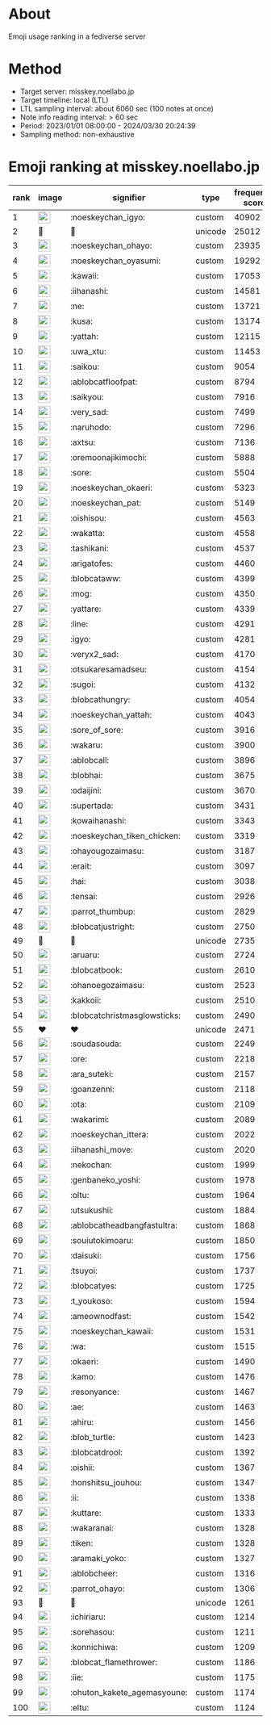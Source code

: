 # About
Emoji usage ranking in a fediverse server

# Method
- Target server: misskey.noellabo.jp
- Target timeline: local (LTL)
- LTL sampling interval: about 6060 sec (100 notes at once)
- Note info reading interval: > 60 sec
- Period: 2023/01/01 08:00:00 - 2024/03/30 20:24:39 
- Sampling method: non-exhaustive

# Emoji ranking at misskey.noellabo.jp

|rank|image|signifier|type|frequency score|
|----|----|----|----|----|
|1|<img height="24" src="https://misskey.noellabo.jp/emoji/noeskeychan_igyo.webp">|:noeskeychan_igyo:|custom|40902|
|2|🎉|🎉|unicode|25012|
|3|<img height="24" src="https://misskey.noellabo.jp/emoji/noeskeychan_ohayo.webp">|:noeskeychan_ohayo:|custom|23935|
|4|<img height="24" src="https://misskey.noellabo.jp/emoji/noeskeychan_oyasumi.webp">|:noeskeychan_oyasumi:|custom|19292|
|5|<img height="24" src="https://misskey.noellabo.jp/emoji/kawaii.webp">|:kawaii:|custom|17053|
|6|<img height="24" src="https://misskey.noellabo.jp/emoji/iihanashi.webp">|:iihanashi:|custom|14581|
|7|<img height="24" src="https://misskey.noellabo.jp/emoji/ne.webp">|:ne:|custom|13721|
|8|<img height="24" src="https://misskey.noellabo.jp/emoji/kusa.webp">|:kusa:|custom|13174|
|9|<img height="24" src="https://misskey.noellabo.jp/emoji/yattah.webp">|:yattah:|custom|12115|
|10|<img height="24" src="https://misskey.noellabo.jp/emoji/uwa_xtu.webp">|:uwa_xtu:|custom|11453|
|11|<img height="24" src="https://misskey.noellabo.jp/emoji/saikou.webp">|:saikou:|custom|9054|
|12|<img height="24" src="https://misskey.noellabo.jp/emoji/ablobcatfloofpat.webp">|:ablobcatfloofpat:|custom|8794|
|13|<img height="24" src="https://misskey.noellabo.jp/emoji/saikyou.webp">|:saikyou:|custom|7916|
|14|<img height="24" src="https://misskey.noellabo.jp/emoji/very_sad.webp">|:very_sad:|custom|7499|
|15|<img height="24" src="https://misskey.noellabo.jp/emoji/naruhodo.webp">|:naruhodo:|custom|7296|
|16|<img height="24" src="https://misskey.noellabo.jp/emoji/axtsu.webp">|:axtsu:|custom|7136|
|17|<img height="24" src="https://misskey.noellabo.jp/emoji/oremoonajikimochi.webp">|:oremoonajikimochi:|custom|5888|
|18|<img height="24" src="https://misskey.noellabo.jp/emoji/sore.webp">|:sore:|custom|5504|
|19|<img height="24" src="https://misskey.noellabo.jp/emoji/noeskeychan_okaeri.webp">|:noeskeychan_okaeri:|custom|5323|
|20|<img height="24" src="https://misskey.noellabo.jp/emoji/noeskeychan_pat.webp">|:noeskeychan_pat:|custom|5149|
|21|<img height="24" src="https://misskey.noellabo.jp/emoji/oishisou.webp">|:oishisou:|custom|4563|
|22|<img height="24" src="https://misskey.noellabo.jp/emoji/wakatta.webp">|:wakatta:|custom|4558|
|23|<img height="24" src="https://misskey.noellabo.jp/emoji/tashikani.webp">|:tashikani:|custom|4537|
|24|<img height="24" src="https://misskey.noellabo.jp/emoji/arigatofes.webp">|:arigatofes:|custom|4460|
|25|<img height="24" src="https://misskey.noellabo.jp/emoji/blobcataww.webp">|:blobcataww:|custom|4399|
|26|<img height="24" src="https://misskey.noellabo.jp/emoji/mog.webp">|:mog:|custom|4350|
|27|<img height="24" src="https://misskey.noellabo.jp/emoji/yattare.webp">|:yattare:|custom|4339|
|28|<img height="24" src="https://misskey.noellabo.jp/emoji/iine.webp">|:iine:|custom|4291|
|29|<img height="24" src="https://misskey.noellabo.jp/emoji/igyo.webp">|:igyo:|custom|4281|
|30|<img height="24" src="https://misskey.noellabo.jp/emoji/veryx2_sad.webp">|:veryx2_sad:|custom|4170|
|31|<img height="24" src="https://misskey.noellabo.jp/emoji/otsukaresamadseu.webp">|:otsukaresamadseu:|custom|4154|
|32|<img height="24" src="https://misskey.noellabo.jp/emoji/sugoi.webp">|:sugoi:|custom|4132|
|33|<img height="24" src="https://misskey.noellabo.jp/emoji/blobcathungry.webp">|:blobcathungry:|custom|4054|
|34|<img height="24" src="https://misskey.noellabo.jp/emoji/noeskeychan_yattah.webp">|:noeskeychan_yattah:|custom|4043|
|35|<img height="24" src="https://misskey.noellabo.jp/emoji/sore_of_sore.webp">|:sore_of_sore:|custom|3916|
|36|<img height="24" src="https://misskey.noellabo.jp/emoji/wakaru.webp">|:wakaru:|custom|3900|
|37|<img height="24" src="https://misskey.noellabo.jp/emoji/ablobcall.webp">|:ablobcall:|custom|3896|
|38|<img height="24" src="https://misskey.noellabo.jp/emoji/blobhai.webp">|:blobhai:|custom|3675|
|39|<img height="24" src="https://misskey.noellabo.jp/emoji/odaijini.webp">|:odaijini:|custom|3670|
|40|<img height="24" src="https://misskey.noellabo.jp/emoji/supertada.webp">|:supertada:|custom|3431|
|41|<img height="24" src="https://misskey.noellabo.jp/emoji/kowaihanashi.webp">|:kowaihanashi:|custom|3343|
|42|<img height="24" src="https://misskey.noellabo.jp/emoji/noeskeychan_tiken_chicken.webp">|:noeskeychan_tiken_chicken:|custom|3319|
|43|<img height="24" src="https://misskey.noellabo.jp/emoji/ohayougozaimasu.webp">|:ohayougozaimasu:|custom|3187|
|44|<img height="24" src="https://misskey.noellabo.jp/emoji/erait.webp">|:erait:|custom|3097|
|45|<img height="24" src="https://misskey.noellabo.jp/emoji/hai.webp">|:hai:|custom|3038|
|46|<img height="24" src="https://misskey.noellabo.jp/emoji/tensai.webp">|:tensai:|custom|2926|
|47|<img height="24" src="https://misskey.noellabo.jp/emoji/parrot_thumbup.webp">|:parrot_thumbup:|custom|2829|
|48|<img height="24" src="https://misskey.noellabo.jp/emoji/blobcatjustright.webp">|:blobcatjustright:|custom|2750|
|49|🍗|🍗|unicode|2735|
|50|<img height="24" src="https://misskey.noellabo.jp/emoji/aruaru.webp">|:aruaru:|custom|2724|
|51|<img height="24" src="https://misskey.noellabo.jp/emoji/blobcatbook.webp">|:blobcatbook:|custom|2610|
|52|<img height="24" src="https://misskey.noellabo.jp/emoji/ohanoegozaimasu.webp">|:ohanoegozaimasu:|custom|2523|
|53|<img height="24" src="https://misskey.noellabo.jp/emoji/kakkoii.webp">|:kakkoii:|custom|2510|
|54|<img height="24" src="https://misskey.noellabo.jp/emoji/blobcatchristmasglowsticks.webp">|:blobcatchristmasglowsticks:|custom|2490|
|55|❤|❤|unicode|2471|
|56|<img height="24" src="https://misskey.noellabo.jp/emoji/soudasouda.webp">|:soudasouda:|custom|2249|
|57|<img height="24" src="https://misskey.noellabo.jp/emoji/ore.webp">|:ore:|custom|2218|
|58|<img height="24" src="https://misskey.noellabo.jp/emoji/ara_suteki.webp">|:ara_suteki:|custom|2157|
|59|<img height="24" src="https://misskey.noellabo.jp/emoji/goanzenni.webp">|:goanzenni:|custom|2118|
|60|<img height="24" src="https://misskey.noellabo.jp/emoji/ota.webp">|:ota:|custom|2109|
|61|<img height="24" src="https://misskey.noellabo.jp/emoji/wakarimi.webp">|:wakarimi:|custom|2089|
|62|<img height="24" src="https://misskey.noellabo.jp/emoji/noeskeychan_ittera.webp">|:noeskeychan_ittera:|custom|2022|
|63|<img height="24" src="https://misskey.noellabo.jp/emoji/iihanashi_move.webp">|:iihanashi_move:|custom|2020|
|64|<img height="24" src="https://misskey.noellabo.jp/emoji/nekochan.webp">|:nekochan:|custom|1999|
|65|<img height="24" src="https://misskey.noellabo.jp/emoji/genbaneko_yoshi.webp">|:genbaneko_yoshi:|custom|1978|
|66|<img height="24" src="https://misskey.noellabo.jp/emoji/oltu.webp">|:oltu:|custom|1964|
|67|<img height="24" src="https://misskey.noellabo.jp/emoji/utsukushii.webp">|:utsukushii:|custom|1884|
|68|<img height="24" src="https://misskey.noellabo.jp/emoji/ablobcatheadbangfastultra.webp">|:ablobcatheadbangfastultra:|custom|1868|
|69|<img height="24" src="https://misskey.noellabo.jp/emoji/souiutokimoaru.webp">|:souiutokimoaru:|custom|1850|
|70|<img height="24" src="https://misskey.noellabo.jp/emoji/daisuki.webp">|:daisuki:|custom|1756|
|71|<img height="24" src="https://misskey.noellabo.jp/emoji/tsuyoi.webp">|:tsuyoi:|custom|1737|
|72|<img height="24" src="https://misskey.noellabo.jp/emoji/blobcatyes.webp">|:blobcatyes:|custom|1725|
|73|<img height="24" src="https://misskey.noellabo.jp/emoji/t_youkoso.webp">|:t_youkoso:|custom|1594|
|74|<img height="24" src="https://misskey.noellabo.jp/emoji/ameownodfast.webp">|:ameownodfast:|custom|1542|
|75|<img height="24" src="https://misskey.noellabo.jp/emoji/noeskeychan_kawaii.webp">|:noeskeychan_kawaii:|custom|1531|
|76|<img height="24" src="https://misskey.noellabo.jp/emoji/wa.webp">|:wa:|custom|1515|
|77|<img height="24" src="https://misskey.noellabo.jp/emoji/okaeri.webp">|:okaeri:|custom|1490|
|78|<img height="24" src="https://misskey.noellabo.jp/emoji/kamo.webp">|:kamo:|custom|1476|
|79|<img height="24" src="https://misskey.noellabo.jp/emoji/resonyance.webp">|:resonyance:|custom|1467|
|80|<img height="24" src="https://misskey.noellabo.jp/emoji/ae.webp">|:ae:|custom|1463|
|81|<img height="24" src="https://misskey.noellabo.jp/emoji/ahiru.webp">|:ahiru:|custom|1456|
|82|<img height="24" src="https://misskey.noellabo.jp/emoji/blob_turtle.webp">|:blob_turtle:|custom|1423|
|83|<img height="24" src="https://misskey.noellabo.jp/emoji/blobcatdrool.webp">|:blobcatdrool:|custom|1392|
|84|<img height="24" src="https://misskey.noellabo.jp/emoji/oishii.webp">|:oishii:|custom|1367|
|85|<img height="24" src="https://misskey.noellabo.jp/emoji/honshitsu_jouhou.webp">|:honshitsu_jouhou:|custom|1347|
|86|<img height="24" src="https://misskey.noellabo.jp/emoji/ii.webp">|:ii:|custom|1338|
|87|<img height="24" src="https://misskey.noellabo.jp/emoji/kuttare.webp">|:kuttare:|custom|1333|
|88|<img height="24" src="https://misskey.noellabo.jp/emoji/wakaranai.webp">|:wakaranai:|custom|1328|
|89|<img height="24" src="https://misskey.noellabo.jp/emoji/tiken.webp">|:tiken:|custom|1328|
|90|<img height="24" src="https://misskey.noellabo.jp/emoji/aramaki_yoko.webp">|:aramaki_yoko:|custom|1327|
|91|<img height="24" src="https://misskey.noellabo.jp/emoji/ablobcheer.webp">|:ablobcheer:|custom|1316|
|92|<img height="24" src="https://misskey.noellabo.jp/emoji/parrot_ohayo.webp">|:parrot_ohayo:|custom|1306|
|93|👀|👀|unicode|1261|
|94|<img height="24" src="https://misskey.noellabo.jp/emoji/ichiriaru.webp">|:ichiriaru:|custom|1214|
|95|<img height="24" src="https://misskey.noellabo.jp/emoji/sorehasou.webp">|:sorehasou:|custom|1211|
|96|<img height="24" src="https://misskey.noellabo.jp/emoji/konnichiwa.webp">|:konnichiwa:|custom|1209|
|97|<img height="24" src="https://misskey.noellabo.jp/emoji/blobcat_flamethrower.webp">|:blobcat_flamethrower:|custom|1186|
|98|<img height="24" src="https://misskey.noellabo.jp/emoji/iie.webp">|:iie:|custom|1175|
|99|<img height="24" src="https://misskey.noellabo.jp/emoji/ohuton_kakete_agemasyoune.webp">|:ohuton_kakete_agemasyoune:|custom|1174|
|100|<img height="24" src="https://misskey.noellabo.jp/emoji/eltu.webp">|:eltu:|custom|1124|
